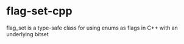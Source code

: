 # flag-set-cpp
flag_set is a type-safe class for using enums as flags in C++ with an underlying bitset
